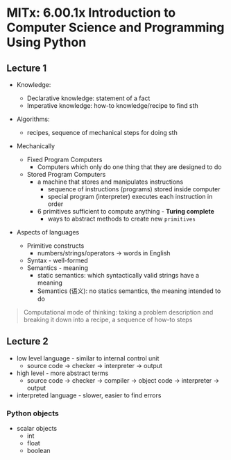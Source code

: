 # MITx: 6.00.1x Introduction to Computer Science and Programming Using Python

## Lecture 1

* Knowledge:
	+ Declarative knowledge: statement of a fact
	+ Imperative knowledge: how-to knowledge/recipe to find sth
* Algorithms:
	+ recipes, sequence of mechanical steps for doing sth
* Mechanically
	+ Fixed Program Computers
		- Computers which only do one thing that they are designed to do
	+ Stored Program Computers
		- a machine that stores and manipulates instructions
			* sequence of instructions (programs) stored inside computer
			* special program (interpreter) executes each instruction in order
		- 6 primitives sufficient to compute anything - **Turing complete**
			* ways to abstract methods to create new `primitives`

* Aspects of languages
	+ Primitive constructs
		- numbers/strings/operators -> words in English
	+ Syntax - well-formed
	+ Semantics - meaning
		- static semantics: which syntactically valid strings have a meaning 
		- Semantics (语义): no statics semantics, the meaning intended to do

> Computational mode of thinking: taking a problem description and breaking it down into a recipe, a sequence of how-to steps

## Lecture 2

* low level language - similar to internal control unit
	- source code -> checker -> interpreter -> output
* high level - more abstract terms
	- source code -> checker -> compiler -> object code -> interpreter -> output
* interpreted language - slower, easier to find errors

### Python objects
* scalar objects
	+ int
	+ float
	+ boolean
